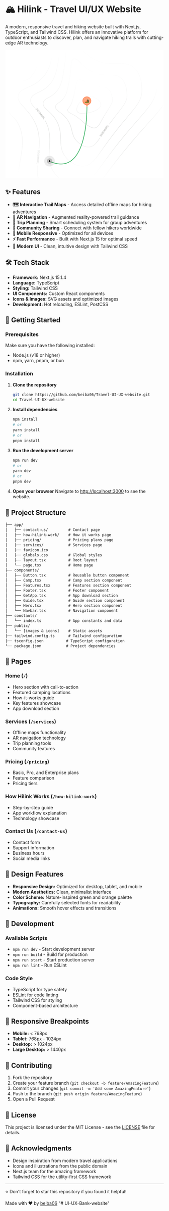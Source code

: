 # 🏔️ Hilink - Travel UI/UX Website

A modern, responsive travel and hiking website built with Next.js, TypeScript, and Tailwind CSS. Hilink offers an innovative platform for outdoor enthusiasts to discover, plan, and navigate hiking trails with cutting-edge AR technology.

![Hilink Preview](./public/hero.png)

## ✨ Features

- **🗺️ Interactive Trail Maps** - Access detailed offline maps for hiking adventures
- **🚀 AR Navigation** - Augmented reality-powered trail guidance
- **📅 Trip Planning** - Smart scheduling system for group adventures
- **👥 Community Sharing** - Connect with fellow hikers worldwide
- **📱 Mobile Responsive** - Optimized for all devices
- **⚡ Fast Performance** - Built with Next.js 15 for optimal speed
- **🎨 Modern UI** - Clean, intuitive design with Tailwind CSS

## 🛠️ Tech Stack

- **Framework:** Next.js 15.1.4
- **Language:** TypeScript
- **Styling:** Tailwind CSS
- **UI Components:** Custom React components
- **Icons & Images:** SVG assets and optimized images
- **Development:** Hot reloading, ESLint, PostCSS

## 🚀 Getting Started

### Prerequisites

Make sure you have the following installed:
- Node.js (v18 or higher)
- npm, yarn, pnpm, or bun

### Installation

1. **Clone the repository**
   ```bash
   git clone https://github.com/beiba06/Travel-UI-UX-website.git
   cd Travel-UI-UX-website
   ```

2. **Install dependencies**
   ```bash
   npm install
   # or
   yarn install
   # or
   pnpm install
   ```

3. **Run the development server**
   ```bash
   npm run dev
   # or
   yarn dev
   # or
   pnpm dev
   ```

4. **Open your browser**
   Navigate to [http://localhost:3000](http://localhost:3000) to see the website.

## 📁 Project Structure

```
├── app/
│   ├── contact-us/         # Contact page
│   ├── how-hilink-work/    # How it works page
│   ├── pricing/            # Pricing plans page
│   ├── services/           # Services page
│   ├── favicon.ico
│   ├── globals.css         # Global styles
│   ├── layout.tsx          # Root layout
│   └── page.tsx            # Home page
├── components/
│   ├── Button.tsx          # Reusable button component
│   ├── Camp.tsx            # Camp section component
│   ├── Features.tsx        # Features section component
│   ├── Footer.tsx          # Footer component
│   ├── GetApp.tsx          # App download section
│   ├── Guide.tsx           # Guide section component
│   ├── Hero.tsx            # Hero section component
│   └── Navbar.tsx          # Navigation component
├── constants/
│   └── index.ts            # App constants and data
├── public/
│   └── [images & icons]    # Static assets
├── tailwind.config.ts      # Tailwind configuration
├── tsconfig.json          # TypeScript configuration
└── package.json           # Project dependencies
```

## 🌟 Pages

### Home (`/`)
- Hero section with call-to-action
- Featured camping locations
- How-it-works guide
- Key features showcase
- App download section

### Services (`/services`)
- Offline maps functionality
- AR navigation technology
- Trip planning tools
- Community features

### Pricing (`/pricing`)
- Basic, Pro, and Enterprise plans
- Feature comparison
- Pricing tiers

### How Hilink Works (`/how-hilink-work`)
- Step-by-step guide
- App workflow explanation
- Technology showcase

### Contact Us (`/contact-us`)
- Contact form
- Support information
- Business hours
- Social media links

## 🎨 Design Features

- **Responsive Design:** Optimized for desktop, tablet, and mobile
- **Modern Aesthetics:** Clean, minimalist interface
- **Color Scheme:** Nature-inspired green and orange palette
- **Typography:** Carefully selected fonts for readability
- **Animations:** Smooth hover effects and transitions

## 🔧 Development

### Available Scripts

- `npm run dev` - Start development server
- `npm run build` - Build for production
- `npm run start` - Start production server
- `npm run lint` - Run ESLint

### Code Style

- TypeScript for type safety
- ESLint for code linting
- Tailwind CSS for styling
- Component-based architecture

## 📱 Responsive Breakpoints

- **Mobile:** < 768px
- **Tablet:** 768px - 1024px
- **Desktop:** > 1024px
- **Large Desktop:** > 1440px

## 🤝 Contributing

1. Fork the repository
2. Create your feature branch (`git checkout -b feature/AmazingFeature`)
3. Commit your changes (`git commit -m 'Add some AmazingFeature'`)
4. Push to the branch (`git push origin feature/AmazingFeature`)
5. Open a Pull Request

## 📄 License

This project is licensed under the MIT License - see the [LICENSE](LICENSE) file for details.

## 🙏 Acknowledgments

- Design inspiration from modern travel applications
- Icons and illustrations from the public domain
- Next.js team for the amazing framework
- Tailwind CSS for the utility-first CSS framework

---

⭐ Don't forget to star this repository if you found it helpful!

Made with ❤️ by [beiba06](https://github.com/beiba06)
"# UI-UX-Bank-website" 
#

